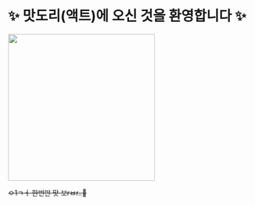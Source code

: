 # ✨ 맛도리(액트)에 오신 것을 환영합니다 ✨

<img src='https://media.discordapp.net/attachments/1195013861758205982/1225066686277746769/-_2024_4_3_21.18.jpg?ex=661fc742&is=660d5242&hm=a197ed8873de0c0dc8be48b46e29e373a8401da3a96540ef57f8c6a9011dc40c&=&format=webp&width=1106&height=1106' style="width: 300px; height: auto">

~~ㅇ1ㄱㅓ 한번만 맛 보rㅂr..🤤~~